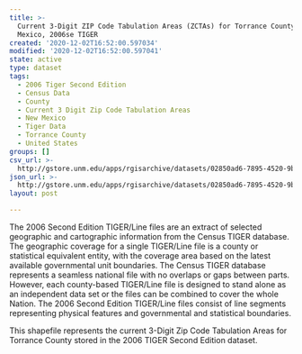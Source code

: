 ```yaml
---
title: >-
  Current 3-Digit ZIP Code Tabulation Areas (ZCTAs) for Torrance County, New
  Mexico, 2006se TIGER
created: '2020-12-02T16:52:00.597034'
modified: '2020-12-02T16:52:00.597041'
state: active
type: dataset
tags:
  - 2006 Tiger Second Edition
  - Census Data
  - County
  - Current 3 Digit Zip Code Tabulation Areas
  - New Mexico
  - Tiger Data
  - Torrance County
  - United States
groups: []
csv_url: >-
  http://gstore.unm.edu/apps/rgisarchive/datasets/02850ad6-7895-4520-9b7d-d53340c015d7/tgr2006se_torr_zcta3cu.derived.csv
json_url: >-
  http://gstore.unm.edu/apps/rgisarchive/datasets/02850ad6-7895-4520-9b7d-d53340c015d7/tgr2006se_torr_zcta3cu.derived.json
layout: post

---
```

The 2006 Second Edition TIGER/Line files are an extract of selected geographic and cartographic information from the Census TIGER database.  The geographic coverage for a single TIGER/Line file is a county or statistical equivalent entity, with the coverage area based on the latest available governmental unit boundaries. The Census TIGER database represents a seamless national file with no overlaps or gaps between parts.  However, each county-based TIGER/Line file is designed to stand alone as an independent data set or the files can be combined to cover the whole Nation.  The 2006 Second Edition  TIGER/Line files consist of line segments representing physical features and governmental and statistical boundaries.  

This shapefile represents the current 3-Digit Zip Code Tabulation Areas for Torrance County stored in the 2006 TIGER Second Edition dataset.

